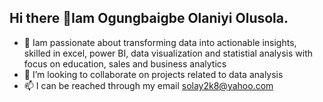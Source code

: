 ## Hi there 👋Iam Ogungbaigbe Olaniyi Olusola. 
- 🔭 Iam passionate about transforming data into actionable insights, skilled in excel, power BI, data visualization and statistial analysis with focus on education, sales and business analytics
- 👯 I’m looking to collaborate on projects related to data analysis
- 📫 I can be reached through my email solay2k8@yahoo.com

